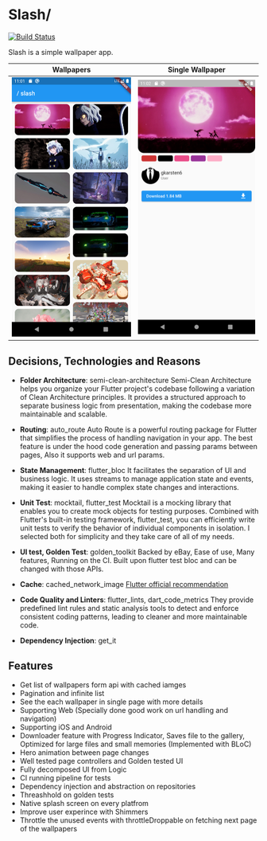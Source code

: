 # Slash/

<a href="https://github.com/benyaminbeyzaie/slash/actions"><img src="https://github.com/benyaminbeyzaie/slash/workflows/test/badge.svg" alt="Build Status"></a>

Slash is a simple wallpaper app.

|           Wallpapers           |      Single Wallpaper       |
| :----------------------------: | :-------------------------: |
| ![Wallpapers](/screenshots/1.png) | ![Single Wallpaper ](/screenshots/2.png) |

## Decisions, Technologies and Reasons

- **Folder Architecture**: semi-clean-architecture
  Semi-Clean Architecture helps you organize your Flutter project's codebase following a variation of Clean Architecture principles. It provides a structured approach to separate business logic from presentation, making the codebase more maintainable and scalable.

- **Routing**: auto_route
  Auto Route is a powerful routing package for Flutter that simplifies the process of handling navigation in your app. The best feature is under the hood code generation and passing params between pages, Also it supports web and url params.

- **State Management**: flutter_bloc
  It facilitates the separation of UI and business logic. It uses streams to manage application state and events, making it easier to handle complex state changes and interactions.

- **Unit Test**: mocktail, flutter_test
  Mocktail is a mocking library that enables you to create mock objects for testing purposes. Combined with Flutter's built-in testing framework, flutter_test, you can efficiently write unit tests to verify the behavior of individual components in isolation. I selected both for simplicity and they take care of all of my needs.

- **UI test, Golden Test**: golden_toolkit
  Backed by eBay, Ease of use, Many features, Running on the CI. Built upon flutter test bloc and can be changed with those APIs.

- **Cache**: cached_network_image
  [Flutter official recommendation](https://docs.flutter.dev/cookbook/images/cached-images)

- **Code Quality and Linters**: flutter_lints, dart_code_metrics
  They provide predefined lint rules and static analysis tools to detect and enforce consistent coding patterns, leading to cleaner and more maintainable code.

- **Dependency Injection**: get_it

## Features

- Get list of wallpapers form api with cached iamges
- Pagination and infinite list
- See the each wallpaper in single page with more details
- Supporting Web (Specially done good work on url handling and navigation)
- Supporting iOS and Android
- Downloader feature with Progress Indicator, Saves file to the gallery, Optimized for large files and small memories (Implemented with BLoC)
- Hero animation between page changes
- Well tested page controllers and Golden tested UI
- Fully decomposed UI from Logic
- CI running pipeline for tests
- Dependency injection and abstraction on repositories
- Threashhold on golden tests
- Native splash screen on every platfrom
- Improve user experince with Shimmers
- Throttle the unused events with throttleDroppable on fetching next page of the wallpapers
